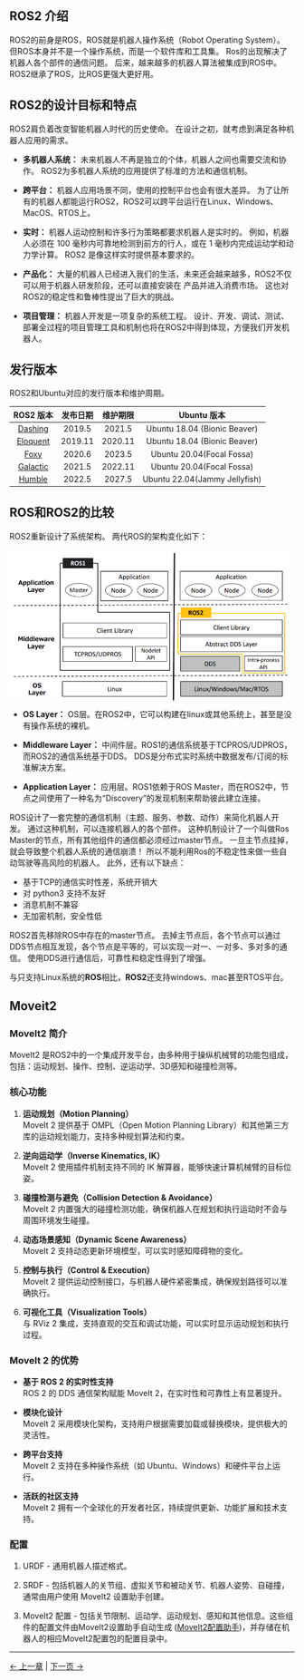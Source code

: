 ## ROS2 介绍

ROS2的前身是ROS，ROS就是机器人操作系统（Robot Operating System）。 但ROS本身并不是一个操作系统，而是一个软件库和工具集。
Ros的出现解决了机器人各个部件的通信问题。 后来，越来越多的机器人算法被集成到ROS中。 ROS2继承了ROS，比ROS更强大更好用。

## ROS2的设计目标和特点

ROS2肩负着改变智能机器人时代的历史使命。 在设计之初，就考虑到满足各种机器人应用的需求。

* **多机器人系统：** 未来机器人不再是独立的个体，机器人之间也需要交流和协作。 ROS2为多机器人系统的应用提供了标准的方法和通信机制。
  
* **跨平台：** 机器人应用场景不同，使用的控制平台也会有很大差异。 为了让所有的机器人都能运行ROS2，ROS2可以跨平台运行在Linux、Windows、MacOS、RTOS上。
  
* **实时：** 机器人运动控制和许多行为策略都要求机器人是实时的。 例如，机器人必须在 100 毫秒内可靠地检测到前方的行人，或在 1 毫秒内完成运动学和动力学计算。 ROS2 是像这样实时提供基本要求的。

* **产品化：** 大量的机器人已经进入我们的生活，未来还会越来越多，ROS2不仅可以用于机器人研发阶段，还可以直接安装在 产品并进入消费市场。 这也对ROS2的稳定性和鲁棒性提出了巨大的挑战。
  
* **项目管理：** 机器人开发是一项复杂的系统工程。 设计、开发、调试、测试、部署全过程的项目管理工具和机制也将在ROS2中得到体现，方便我们开发机器人。

## 发行版本

ROS2和Ubuntu对应的发行版本和维护周期。

| **ROS2 版本** | **发布日期** | **维护期限** | **Ubuntu 版本** |
| :--------: | :------------------: | :-------------: | :-------------: |
| [Dashing](http://docs.ros.org/en/dashing/index.html)     | 2019.5 | 2021.5 | Ubuntu 18.04 (Bionic Beaver)  |
| [Eloquent](http://docs.ros.org/en/eloquent/index.html)     | 2019.11| 2020.11 | Ubuntu 18.04 (Bionic Beaver)  |
| [Foxy](http://docs.ros.org/en/foxy/index.html)     | 2020.6 | 2023.5 | Ubuntu 20.04(Focal Fossa)  |
| [Galactic](http://docs.ros.org/en/galactic/index.html) | 2021.5 | 2022.11 |Ubuntu 20.04(Focal Fossa)  |
| [Humble](http://docs.ros.org/en/humble/index.html)   | 2022.5 | 2027.5 | Ubuntu 22.04(Jammy Jellyfish)  |

## ROS和ROS2的比较

ROS2重新设计了系统架构。 两代ROS的架构变化如下：

<img src =../../../resources/3-FunctionsAndApplications/6.developmentGuide/ROS/ROS2/rviz2/ros-ros2.png
width ="500"  align = "center">

- **OS Layer：** OS层。在ROS2中，它可以构建在linux或其他系统上，甚至是没有操作系统的裸机。

- **Middleware Layer：** 中间件层。ROS1的通信系统基于TCPROS/UDPROS，而ROS2的通信系统基于DDS。 DDS是分布式实时系统中数据发布/订阅的标准解决方案。

- **Application Layer：** 应用层。ROS1依赖于ROS Master，而在ROS2中，节点之间使用了一种名为“Discovery”的发现机制来帮助彼此建立连接。

ROS设计了一套完整的通信机制（主题、服务、参数、动作）来简化机器人开发。 通过这种机制，可以连接机器人的各个部件。 这种机制设计了一个叫做Ros Master的节点，所有其他组件的通信都必须经过master节点。 一旦主节点挂掉，就会导致整个机器人系统的通信崩溃！ 所以不能利用Ros的不稳定性来做一些自动驾驶等高风险的机器人。 此外，还有以下缺点：

* 基于TCP的通信实时性差，系统开销大
* 对 python3 支持不友好
* 消息机制不兼容
* 无加密机制，安全性低

ROS2首先移除ROS中存在的master节点。 去掉主节点后，各个节点可以通过DDS节点相互发现，各个节点是平等的，可以实现一对一、一对多、多对多的通信。 使用DDS进行通信后，可靠性和稳定性得到了增强。

与只支持Linux系统的**ROS**相比，**ROS2**还支持windows、mac甚至RTOS平台。

## Moveit2

### MoveIt2 简介

MoveIt2 是ROS2中的一个集成开发平台，由多种用于操纵机械臂的功能包组成，包括：运动规划、操作、控制、逆运动学、3D感知和碰撞检测等。

### 核心功能

1. **运动规划（Motion Planning）**  
   MoveIt 2 提供基于 OMPL（Open Motion Planning Library）和其他第三方库的运动规划能力，支持多种规划算法和约束。

2. **逆向运动学（Inverse Kinematics, IK）**  
   MoveIt 2 使用插件机制支持不同的 IK 解算器，能够快速计算机械臂的目标位姿。

3. **碰撞检测与避免（Collision Detection & Avoidance）**  
   MoveIt 2 内置强大的碰撞检测功能，确保机器人在规划和执行运动时不会与周围环境发生碰撞。

4. **动态场景感知（Dynamic Scene Awareness）**  
   MoveIt 2 支持动态更新环境模型，可以实时感知障碍物的变化。

5. **控制与执行（Control & Execution）**  
   MoveIt 2 提供运动控制接口，与机器人硬件紧密集成，确保规划路径可以准确执行。

6. **可视化工具（Visualization Tools）**  
   与 RViz 2 集成，支持直观的交互和调试功能，可以实时显示运动规划和执行过程。

### MoveIt 2 的优势

- **基于 ROS 2 的实时性支持**  
  ROS 2 的 DDS 通信架构赋能 MoveIt 2，在实时性和可靠性上有显著提升。

- **模块化设计**  
  MoveIt 2 采用模块化架构，支持用户根据需要加载或替换模块，提供极大的灵活性。

- **跨平台支持**  
  MoveIt 2 支持在多种操作系统（如 Ubuntu、Windows）和硬件平台上运行。

- **活跃的社区支持**  
  MoveIt 2 拥有一个全球化的开发者社区，持续提供更新、功能扩展和技术支持。

### 配置

1. URDF - 通用机器人描述格式。

2. SRDF - 包括机器人的关节组、虚拟关节和被动关节、机器人姿势、自碰撞，通常由用户使用 MoveIt2 设置助手创建。

3. MoveIt2 配置 - 包括关节限制、运动学、运动规划、感知和其他信息。这些组件的配置文件由MoveIt2设置助手自动生成 ([MoveIt2配置助手](https://moveit.picknik.ai/main/doc/examples/setup_assistant/setup_assistant_tutorial.html))，并存储在机器人的相应MoveIt2配置包的配置目录中。

---

[← 上一章](../6.2-ROS1/README.md) | [下一页 →](./6.3.1-EnvironmentSetup.md)